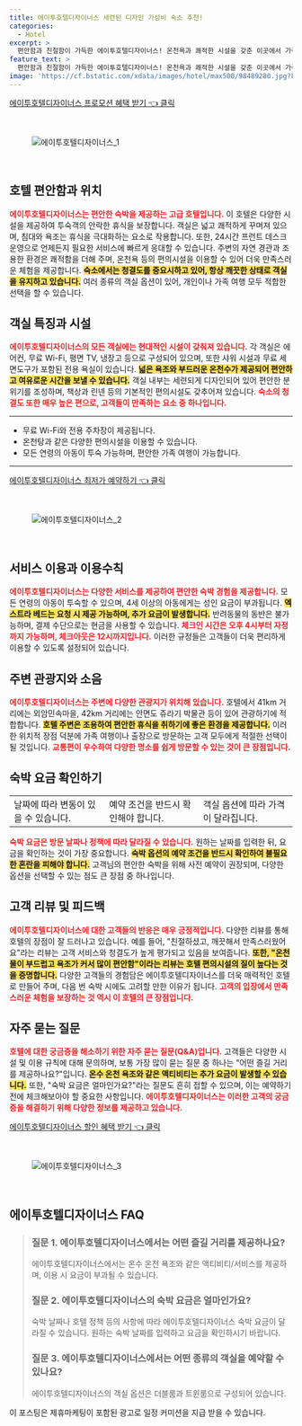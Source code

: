 ```yaml
---
title: 에이투호텔디자이너스 세련된 디자인 가성비 숙소 추천!
categories:
  - Hotel
excerpt: >
  편안함과 친절함이 가득한 에이투호텔디자이너스! 온천욕과 쾌적한 시설을 갖춘 이곳에서 가족과 함께 특별한 휴식을 즐겨보세요. 지금 예약하세요!
feature_text: >
  편안함과 친절함이 가득한 에이투호텔디자이너스! 온천욕과 쾌적한 시설을 갖춘 이곳에서 가족과 함께 특별한 휴식을 즐겨보세요. 지금 예약하세요!
image: 'https://cf.bstatic.com/xdata/images/hotel/max500/98489280.jpg?k=e63fdb7f5126a82a995a7d322e0b8f37a6757ed64ad87035f28f10aaeafb369a&o=&hp=1'
---
```


<p><a class="modoo-button" href="https://tinyurl.com/2ycn8r49" rel="nofollow noopener">에이투호텔디자이너스 프로모션 혜택 받기 👈 클릭</a></p><br/>
<figure class="image"><img alt="에이투호텔디자이너스_1" src="https://cf.bstatic.com/xdata/images/hotel/max1024x768/98489271.jpg?k=b7c7e7ad539dcc5cde94c1aff2fdd2cf00ad292ed81adb2a275b9f2dfd8dfb1f&amp;o=&amp;hp=1"/></figure><br/>
<h2 id="호텔_편안함과_위치">호텔 편안함과 위치</h2>
<p><b><span style="color: #ee2323;">에이투호텔디자이너스는 편안한 숙박을 제공하는 고급 호텔입니다.</span></b> 이 호텔은 다양한 시설을 제공하여 투숙객의 안락한 휴식을 보장합니다. 객실은 넓고 쾌적하게 꾸며져 있으며, 침대와 욕조는 휴식을 극대화하는 요소로 작용합니다. 또한, 24시간 프런트 데스크 운영으로 언제든지 필요한 서비스에 빠르게 응대할 수 있습니다. 주변의 자연 경관과 조용한 환경은 쾌적함을 더해 주며, 온천욕 등의 편의시설을 이용할 수 있어 더욱 만족스러운 체험을 제공합니다. <b><span style="background-color: #ffe066;">숙소에서는 청결도를 중요시하고 있어, 항상 깨끗한 상태로 객실을 유지하고 있습니다.</span></b> 여러 종류의 객실 옵션이 있어, 개인이나 가족 여행 모두 적합한 선택을 할 수 있습니다.</p>
<h2 id="객실_특징과_시설">객실 특징과 시설</h2>
<p><b><span style="color: #ee2323;">에이투호텔디자이너스의 모든 객실에는 현대적인 시설이 갖춰져 있습니다.</span></b> 각 객실은 에어컨, 무료 Wi-Fi, 평면 TV, 냉장고 등으로 구성되어 있으며, 또한 샤워 시설과 무료 세면도구가 포함된 전용 욕실이 있습니다. <b><span style="background-color: #ffe066;">넓은 욕조와 부드러운 온천수가 제공되어 편안하고 여유로운 시간을 보낼 수 있습니다.</span></b> 객실 내부는 세련되게 디자인되어 있어 편안한 분위기를 조성하며, 책상과 린넨 등의 기본적인 편의시설도 갖추어져 있습니다. <b><span style="color: #ee2323;">숙소의 청결도 또한 매우 높은 편으로, 고객들이 만족하는 요소 중 하나입니다.</span></b></p>
<hr/>
<ul>
<li>무료 Wi-Fi와 전용 주차장이 제공됩니다.</li>
<li>온천탕과 같은 다양한 편의시설을 이용할 수 있습니다.</li>
<li>모든 연령의 아동이 투숙 가능하며, 편안한 가족 여행이 가능합니다.</li>
</ul>
<hr/>
<p><a class="modoo-button" href="https://tinyurl.com/2ycn8r49" rel="nofollow noopener">에이투호텔디자이너스 최저가 예약하기 👈 클릭</a></p><br/>
<figure class="image"><img alt="에이투호텔디자이너스_2" src="https://cf.bstatic.com/xdata/images/hotel/max500/98489280.jpg?k=e63fdb7f5126a82a995a7d322e0b8f37a6757ed64ad87035f28f10aaeafb369a&amp;o=&amp;hp=1"/></figure><br/>
<h2 id="서비스_이용과_이용수칙">서비스 이용과 이용수칙</h2>
<p><b><span style="color: #ee2323;">에이투호텔디자이너스는 다양한 서비스를 제공하여 편안한 숙박 경험을 제공합니다.</span></b> 모든 연령의 아동이 투숙할 수 있으며, 4세 이상의 아동에게는 성인 요금이 부과됩니다. <b><span style="background-color: #ffe066;">엑스트라 베드는 요청 시 제공 가능하며, 추가 요금이 발생합니다.</span></b> 반려동물의 동반은 불가능하며, 결제 수단으로는 현금을 사용할 수 있습니다. <b><span style="color: #ee2323;">체크인 시간은 오후 4시부터 자정까지 가능하며, 체크아웃은 12시까지입니다.</span></b> 이러한 규정들은 고객들이 더욱 편리하게 이용할 수 있도록 설정되어 있습니다.</p>
<h2 id="주변_관광지와_소음">주변 관광지와 소음</h2>
<p><b><span style="color: #ee2323;">에이투호텔디자이너스는 주변에 다양한 관광지가 위치해 있습니다.</span></b> 호텔에서 41km 거리에는 외암민속마을, 42km 거리에는 안면도 쥬라기 박물관 등이 있어 관광하기에 적합합니다. <b><span style="background-color: #ffe066;">호텔 주변은 조용하여 편안한 휴식을 취하기에 좋은 환경을 제공합니다.</span></b> 이러한 위치적 장점 덕분에 가족 여행이나 출장으로 방문하는 고객 모두에게 적절한 선택이 될 것입니다. <b><span style="color: #ee2323;">교통편이 우수하여 다양한 명소를 쉽게 방문할 수 있는 것이 큰 장점입니다.</span></b></p>
<h2 id="숙박_요금_확인하기">숙박 요금 확인하기</h2>
<table>
<tr>
<td>날짜에 따라 변동이 있을 수 있습니다.</td>
<td>예약 조건을 반드시 확인해야 합니다.</td>
<td>객실 옵션에 따라 가격이 달라집니다.</td>
</tr>
</table>
<p><b><span style="color: #ee2323;">숙박 요금은 방문 날짜나 정책에 따라 달라질 수 있습니다.</span></b> 원하는 날짜를 입력한 뒤, 요금을 확인하는 것이 가장 중요합니다. <b><span style="background-color: #ffe066;">숙박 옵션의 예약 조건을 반드시 확인하여 불필요한 혼란을 피해야 합니다.</span></b> 고객님의 편안한 숙박을 위해 사전 예약이 권장되며, 다양한 옵션을 선택할 수 있는 점도 큰 장점 중 하나입니다.</p>
<h2 id="고객_리뷰_및_피드백">고객 리뷰 및 피드백</h2>
<p><b><span style="color: #ee2323;">에이투호텔디자이너스에 대한 고객들의 반응은 매우 긍정적입니다.</span></b> 다양한 리뷰를 통해 호텔의 장점이 잘 드러나고 있습니다. 예를 들어, "친절하셨고, 깨끗해서 만족스러웠어요"라는 리뷰는 고객 서비스와 청결도가 높게 평가되고 있음을 보여줍니다. <b><span style="background-color: #ffe066;">또한, "온천물이 부드럽고 욕조가 커서 많이 편안함"이라는 리뷰는 호텔 편의시설의 질이 높다는 것을 증명합니다.</span></b> 다양한 고객들의 경험담은 에이투호텔디자이너스를 더욱 매력적인 호텔로 만들어 주며, 다음 번 숙박 시에도 고려할 만한 이유가 됩니다. <b><span style="color: #ee2323;">고객의 입장에서 만족스러운 체험을 보장하는 것 역시 이 호텔의 큰 장점입니다.</span></b></p>
<h2 id="자주_묻는_질문">자주 묻는 질문</h2>
<p><b><span style="color: #ee2323;">호텔에 대한 궁금증을 해소하기 위한 자주 묻는 질문(Q&amp;A)입니다.</span></b> 고객들은 다양한 시설 및 이용 규칙에 대해 문의하며, 보통 가장 많이 묻는 질문 중 하나는 "어떤 즐길 거리를 제공하나요?"입니다. <b><span style="background-color: #ffe066;">온수 온천 욕조와 같은 액티비티는 추가 요금이 발생할 수 있습니다.</span></b> 또한, "숙박 요금은 얼마인가요?"라는 질문도 흔히 접할 수 있으며, 이는 예약하기 전에 체크해보아야 할 중요한 사항입니다. <b><span style="color: #ee2323;">에이투호텔디자이너스는 이러한 고객의 궁금증을 해결하기 위해 다양한 정보를 제공하고 있습니다.</span></b></p>
<p><a class="modoo-button" href="https://tinyurl.com/2ycn8r49" rel="nofollow noopener">에이투호텔디자이너스 할인 혜택 받기 👈 클릭</a></p><br>

<figure class="image"><img src="https://cf.bstatic.com/xdata/images/hotel/max500/98489274.jpg?k=4c640727b97013b580a8986055a633e1741bce6c1084ffa12bf81e3ad83b0601&o=&hp=1" alt="에이투호텔디자이너스_3"></figure><br>
<h2 id="에이투호텔디자이너스_FAQ">에이투호텔디자이너스 FAQ</h2>
<div itemscope="" itemtype="https://schema.org/FAQPage"> 
<blockquote> 
<div itemscope="" itemprop="mainEntity" itemtype="https://schema.org/Question"> 
<h3 id="질문_1" itemprop="name">질문 1. 에이투호텔디자이너스에서는 어떤 즐길 거리를 제공하나요?</h3> 
<div itemscope="" itemprop="acceptedAnswer" itemtype="https://schema.org/Answer"> 
<span itemprop="text"> 
<p>에이투호텔디자이너스에서는 온수 온천 욕조와 같은 액티비티/서비스를 제공하며, 이용 시 요금이 부과될 수 있습니다.</p> 
</span> 
</div> 
</div> 

<div itemscope="" itemprop="mainEntity" itemtype="https://schema.org/Question"> 
<h3 id="질문_2" itemprop="name">질문 2. 에이투호텔디자이너스의 숙박 요금은 얼마인가요?</h3> 
<div itemscope="" itemprop="acceptedAnswer" itemtype="https://schema.org/Answer"> 
<span itemprop="text"> 
<p>숙박 날짜나 호텔 정책 등의 사항에 따라 에이투호텔디자이너스 숙박 요금이 달라질 수 있습니다. 원하는 숙박 날짜를 입력하고 요금을 확인하시기 바랍니다.</p> 
</span> 
</div> 
</div> 

<div itemscope="" itemprop="mainEntity" itemtype="https://schema.org/Question"> 
<h3 id="질문_3" itemprop="name">질문 3. 에이투호텔디자이너스에서는 어떤 종류의 객실을 예약할 수 있나요?</h3> 
<div itemscope="" itemprop="acceptedAnswer" itemtype="https://schema.org/Answer"> 
<span itemprop="text"> 
<p>에이투호텔디자이너스의 객실 옵션은 더블룸과 트윈룸으로 구성되어 있습니다.</p> 
</span> 
</div> 
</div> 
</blockquote> 
</div><p>이 포스팅은 제휴마케팅이 포함된 광고로 일정 커미션을 지급 받을 수 있습니다.</p>

